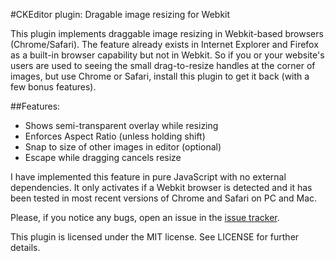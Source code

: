 #CKEditor plugin: Dragable image resizing for Webkit

This plugin implements draggable image resizing in Webkit-based browsers (Chrome/Safari). The feature already
exists in Internet Explorer and Firefox as a built-in browser capability but not in Webkit. So if you or your
website's users are used to seeing the small drag-to-resize handles at the corner of images, but use Chrome
or Safari, install this plugin to get it back (with a few bonus features).

##Features:
 * Shows semi-transparent overlay while resizing
 * Enforces Aspect Ratio (unless holding shift)
 * Snap to size of other images in editor (optional)
 * Escape while dragging cancels resize

I have implemented this feature in pure JavaScript with no external dependencies. It only activates if a Webkit
browser is detected and it has been tested in most recent versions of Chrome and Safari on PC and Mac.

Please, if you notice any bugs, open an issue in the [issue tracker](ck-webkitdrag/issues).

This plugin is licensed under the MIT license. See LICENSE for further details.

